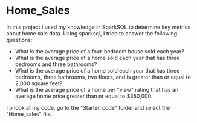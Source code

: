 # Home_Sales
In this project I used my knowledge in SparkSQL to determine key metrics about home sale data. Using sparksql, I tried to answer the following questions:

- What is the average price of a four-bedroom house sold each year?
- What is the average price of a home sold each year that has three bedrooms and three bathrooms?
- What is the average price of a home sold each year that has three bedrooms, three bathrooms, two floors, and is greater than or equal to 2,000 square feet?
- What is the average price of a home per "view" rating that has an average home price greater than or equal to $350,000.

To look at my code, go to the "Starter_code" folder and select the "Home_sales" file.
